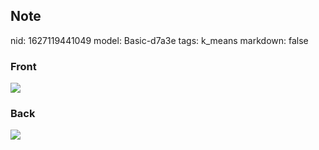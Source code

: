 ## Note
nid: 1627119441049
model: Basic-d7a3e
tags: k_means
markdown: false

### Front
<img src="paste-8a08c27e07f436f90cf0b45e87e18aa3f0c0ec07.jpg">

### Back
<img src="paste-1b9dff1cb569cff348d20d2a4fabe28b28ada072.jpg">
